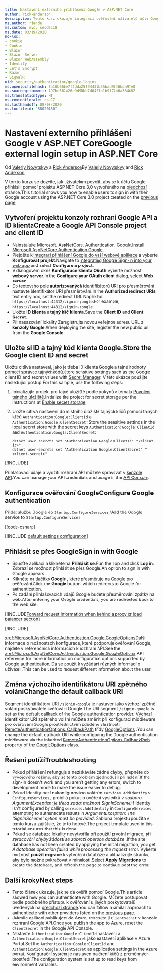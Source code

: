```yaml
---
title: Nastavení externího přihlášení Google v ASP.NET Core
author: rick-anderson
description: Tento kurz ukazuje integraci ověřování uživatelů účtu Google do existující aplikace ASP.NET Core.
ms.author: riande
ms.custom: mvc, seodec18
ms.date: 03/19/2020
no-loc:
- cookie
- Cookie
- Blazor
- Blazor Server
- Blazor WebAssembly
- Identity
- Let's Encrypt
- Razor
- SignalR
uid: security/authentication/google-logins
ms.openlocfilehash: 7a10b66be7f4dda25f94437b55bad9746bda97e0
ms.sourcegitcommit: 497be502426e9d90bb7d0401b1b9f74b6a384682
ms.translationtype: MT
ms.contentlocale: cs-CZ
ms.lasthandoff: 08/08/2020
ms.locfileid: "88020480"
---
```

# <a name="google-external-login-setup-in-aspnet-core"></a><span data-ttu-id="1ab82-103">Nastavení externího přihlášení Google v ASP.NET Core</span><span class="sxs-lookup"><span data-stu-id="1ab82-103">Google external login setup in ASP.NET Core</span></span>

<span data-ttu-id="1ab82-104">Od [Valeriy Novytskyy](https://github.com/01binary) a [Rick Anderson](https://twitter.com/RickAndMSFT)</span><span class="sxs-lookup"><span data-stu-id="1ab82-104">By [Valeriy Novytskyy](https://github.com/01binary) and [Rick Anderson](https://twitter.com/RickAndMSFT)</span></span>

<span data-ttu-id="1ab82-105">V tomto kurzu se dozvíte, jak uživatelům povolit, aby se k účtu Google přihlásili pomocí projektu ASP.NET Core 3,0 vytvořeného na [předchozí stránce](xref:security/authentication/social/index).</span><span class="sxs-lookup"><span data-stu-id="1ab82-105">This tutorial shows you how to enable users to sign in with their Google account using the ASP.NET Core 3.0 project created on the [previous page](xref:security/authentication/social/index).</span></span>

## <a name="create-a-google-api-console-project-and-client-id"></a><span data-ttu-id="1ab82-106">Vytvoření projektu konzoly rozhraní Google API a ID klienta</span><span class="sxs-lookup"><span data-stu-id="1ab82-106">Create a Google API Console project and client ID</span></span>

* <span data-ttu-id="1ab82-107">Nainstalujte [Microsoft. AspNetCore. Authentication. Google](https://www.nuget.org/packages/Microsoft.AspNetCore.Authentication.Google).</span><span class="sxs-lookup"><span data-stu-id="1ab82-107">Install [Microsoft.AspNetCore.Authentication.Google](https://www.nuget.org/packages/Microsoft.AspNetCore.Authentication.Google).</span></span>
* <span data-ttu-id="1ab82-108">Přejděte k [integraci přihlášení Google do vaší webové aplikace](https://developers.google.com/identity/sign-in/web/sign-in) a vyberte **Konfigurovat projekt**.</span><span class="sxs-lookup"><span data-stu-id="1ab82-108">Navigate to [Integrating Google Sign-In into your web app](https://developers.google.com/identity/sign-in/web/sign-in) and select **Configure a project**.</span></span>
* <span data-ttu-id="1ab82-109">V dialogovém okně **Konfigurace klienta OAuth** vyberte možnost **webový server**.</span><span class="sxs-lookup"><span data-stu-id="1ab82-109">In the **Configure your OAuth client** dialog, select **Web server**.</span></span>
* <span data-ttu-id="1ab82-110">Do textového pole **autorizovaných** identifikátorů URI pro přesměrování nastavte identifikátor URI přesměrování.</span><span class="sxs-lookup"><span data-stu-id="1ab82-110">In the **Authorized redirect URIs** text entry box, set the redirect URI.</span></span> <span data-ttu-id="1ab82-111">Například `https://localhost:44312/signin-google`.</span><span class="sxs-lookup"><span data-stu-id="1ab82-111">For example, `https://localhost:44312/signin-google`</span></span>
* <span data-ttu-id="1ab82-112">Uložte **ID klienta** a **tajný klíč klienta**.</span><span class="sxs-lookup"><span data-stu-id="1ab82-112">Save the **Client ID** and **Client Secret**.</span></span>
* <span data-ttu-id="1ab82-113">Při nasazování lokality Zaregistrujte novou veřejnou adresu URL z **konzoly Google**.</span><span class="sxs-lookup"><span data-stu-id="1ab82-113">When deploying the site, register the new public url from the **Google Console**.</span></span>

## <a name="store-the-google-client-id-and-secret"></a><span data-ttu-id="1ab82-114">Uložte si ID a tajný kód klienta Google.</span><span class="sxs-lookup"><span data-stu-id="1ab82-114">Store the Google client ID and secret</span></span>

<span data-ttu-id="1ab82-115">Uložte citlivá nastavení, jako je třeba ID klienta Google a tajné hodnoty pomocí [správce tajných](xref:security/app-secrets)kódů.</span><span class="sxs-lookup"><span data-stu-id="1ab82-115">Store sensitive settings such as the Google client ID and secret values with [Secret Manager](xref:security/app-secrets).</span></span> <span data-ttu-id="1ab82-116">V této ukázce použijte následující postup:</span><span class="sxs-lookup"><span data-stu-id="1ab82-116">For this sample, use the following steps:</span></span>

1. <span data-ttu-id="1ab82-117">Inicializujte projekt pro tajné úložiště podle pokynů v tématu [Povolení tajného úložiště](xref:security/app-secrets#enable-secret-storage).</span><span class="sxs-lookup"><span data-stu-id="1ab82-117">Initialize the project for secret storage per the instructions at [Enable secret storage](xref:security/app-secrets#enable-secret-storage).</span></span>
1. <span data-ttu-id="1ab82-118">Uložte citlivá nastavení do místního úložiště tajných klíčů pomocí tajných klíčů `Authentication:Google:ClientId` a `Authentication:Google:ClientSecret` :</span><span class="sxs-lookup"><span data-stu-id="1ab82-118">Store the sensitive settings in the local secret store with the secret keys `Authentication:Google:ClientId` and `Authentication:Google:ClientSecret`:</span></span>

    ```dotnetcli
    dotnet user-secrets set "Authentication:Google:ClientId" "<client-id>"
    dotnet user-secrets set "Authentication:Google:ClientSecret" "<client-secret>"
    ```

[!INCLUDE[](~/includes/environmentVarableColon.md)]

<span data-ttu-id="1ab82-119">Přihlašovací údaje a využití rozhraní API můžete spravovat v [konzole API](https://console.developers.google.com/apis/dashboard).</span><span class="sxs-lookup"><span data-stu-id="1ab82-119">You can manage your API credentials and usage in the [API Console](https://console.developers.google.com/apis/dashboard).</span></span>

## <a name="configure-google-authentication"></a><span data-ttu-id="1ab82-120">Konfigurace ověřování Google</span><span class="sxs-lookup"><span data-stu-id="1ab82-120">Configure Google authentication</span></span>

<span data-ttu-id="1ab82-121">Přidat službu Google do `Startup.ConfigureServices` :</span><span class="sxs-lookup"><span data-stu-id="1ab82-121">Add the Google service to `Startup.ConfigureServices`:</span></span>

[!code-csharp[](~/security/authentication/social/social-code/3.x/StartupGoogle3x.cs?highlight=11-19)]

[!INCLUDE [default settings configuration](includes/default-settings2-2.md)]

## <a name="sign-in-with-google"></a><span data-ttu-id="1ab82-122">Přihlásit se přes Google</span><span class="sxs-lookup"><span data-stu-id="1ab82-122">Sign in with Google</span></span>

* <span data-ttu-id="1ab82-123">Spusťte aplikaci a klikněte na **Přihlásit se**.</span><span class="sxs-lookup"><span data-stu-id="1ab82-123">Run the app and click **Log in**.</span></span> <span data-ttu-id="1ab82-124">Zobrazí se možnost přihlásit se přes Google.</span><span class="sxs-lookup"><span data-stu-id="1ab82-124">An option to sign in with Google appears.</span></span>
* <span data-ttu-id="1ab82-125">Klikněte na tlačítko **Google** , které přesměruje na Google pro ověřování.</span><span class="sxs-lookup"><span data-stu-id="1ab82-125">Click the **Google** button, which redirects to Google for authentication.</span></span>
* <span data-ttu-id="1ab82-126">Po zadání přihlašovacích údajů Google budete přesměrováni zpátky na web.</span><span class="sxs-lookup"><span data-stu-id="1ab82-126">After entering your Google credentials, you are redirected back to the web site.</span></span>

[!INCLUDE[Forward request information when behind a proxy or load balancer section](includes/forwarded-headers-middleware.md)]

[!INCLUDE[](includes/chain-auth-providers.md)]

<span data-ttu-id="1ab82-127"><xref:Microsoft.AspNetCore.Authentication.Google.GoogleOptions>Další informace o možnostech konfigurace, které podporuje ověřování Google, najdete v referenčních informacích k rozhraní API.</span><span class="sxs-lookup"><span data-stu-id="1ab82-127">See the <xref:Microsoft.AspNetCore.Authentication.Google.GoogleOptions> API reference for more information on configuration options supported by Google authentication.</span></span> <span data-ttu-id="1ab82-128">Dá se použít k vyžádání různých informací o uživateli.</span><span class="sxs-lookup"><span data-stu-id="1ab82-128">This can be used to request different information about the user.</span></span>

## <a name="change-the-default-callback-uri"></a><span data-ttu-id="1ab82-129">Změna výchozího identifikátoru URI zpětného volání</span><span class="sxs-lookup"><span data-stu-id="1ab82-129">Change the default callback URI</span></span>

<span data-ttu-id="1ab82-130">Segment identifikátoru URI `/signin-google` je nastaven jako výchozí zpětné volání poskytovatele ověřování Google.</span><span class="sxs-lookup"><span data-stu-id="1ab82-130">The URI segment `/signin-google` is set as the default callback of the Google authentication provider.</span></span> <span data-ttu-id="1ab82-131">Výchozí identifikátor URI zpětného volání můžete změnit při konfiguraci middleware pro ověřování Google prostřednictvím zděděné vlastnosti [RemoteAuthenticationOptions. CallbackPath](/dotnet/api/microsoft.aspnetcore.authentication.remoteauthenticationoptions.callbackpath) třídy [GoogleOptions](/dotnet/api/microsoft.aspnetcore.authentication.google.googleoptions) .</span><span class="sxs-lookup"><span data-stu-id="1ab82-131">You can change the default callback URI while configuring the Google authentication middleware via the inherited [RemoteAuthenticationOptions.CallbackPath](/dotnet/api/microsoft.aspnetcore.authentication.remoteauthenticationoptions.callbackpath) property of the [GoogleOptions](/dotnet/api/microsoft.aspnetcore.authentication.google.googleoptions) class.</span></span>

## <a name="troubleshooting"></a><span data-ttu-id="1ab82-132">Řešení potíží</span><span class="sxs-lookup"><span data-stu-id="1ab82-132">Troubleshooting</span></span>

* <span data-ttu-id="1ab82-133">Pokud přihlášení nefunguje a nezískáváte žádné chyby, přepněte do vývojového režimu, aby se tento problém zjednodušil při ladění.</span><span class="sxs-lookup"><span data-stu-id="1ab82-133">If the sign-in doesn't work and you aren't getting any errors, switch to development mode to make the issue easier to debug.</span></span>
* <span data-ttu-id="1ab82-134">Pokud Identity není nakonfigurováno voláním `services.AddIdentity` v `ConfigureServices` , probíhá pokus o ověření výsledků v *souboru ArgumentException: je třeba zadat možnost SignInScheme*.</span><span class="sxs-lookup"><span data-stu-id="1ab82-134">If Identity isn't configured by calling `services.AddIdentity` in `ConfigureServices`, attempting to authenticate results in *ArgumentException: The 'SignInScheme' option must be provided*.</span></span> <span data-ttu-id="1ab82-135">Šablona projektu použitá v tomto kurzu zajišťuje, že je to hotové.</span><span class="sxs-lookup"><span data-stu-id="1ab82-135">The project template used in this tutorial ensures that this is done.</span></span>
* <span data-ttu-id="1ab82-136">Pokud se databáze lokality nevytvořila při použití prvotní migrace, při *zpracování chyby žádosti se zobrazí operace databáze* .</span><span class="sxs-lookup"><span data-stu-id="1ab82-136">If the site database has not been created by applying the initial migration, you get *A database operation failed while processing the request* error.</span></span> <span data-ttu-id="1ab82-137">Vyberte možnost **použít migrace** k vytvoření databáze a aktualizujte stránku, aby bylo možné pokračovat v minulosti.</span><span class="sxs-lookup"><span data-stu-id="1ab82-137">Select **Apply Migrations** to create the database, and refresh the page to continue past the error.</span></span>

## <a name="next-steps"></a><span data-ttu-id="1ab82-138">Další kroky</span><span class="sxs-lookup"><span data-stu-id="1ab82-138">Next steps</span></span>

* <span data-ttu-id="1ab82-139">Tento článek ukazuje, jak se dá ověřit pomocí Google.</span><span class="sxs-lookup"><span data-stu-id="1ab82-139">This article showed how you can authenticate with Google.</span></span> <span data-ttu-id="1ab82-140">Můžete postupovat podle podobného přístupu k ověřování u jiných poskytovatelů uvedených na [předchozí stránce](xref:security/authentication/social/index).</span><span class="sxs-lookup"><span data-stu-id="1ab82-140">You can follow a similar approach to authenticate with other providers listed on the [previous page](xref:security/authentication/social/index).</span></span>
* <span data-ttu-id="1ab82-141">Jakmile aplikaci publikujete do Azure, resetujte ji `ClientSecret` v konzole rozhraní Google API.</span><span class="sxs-lookup"><span data-stu-id="1ab82-141">Once you publish the app to Azure, reset the `ClientSecret` in the Google API Console.</span></span>
* <span data-ttu-id="1ab82-142">Nastavte `Authentication:Google:ClientId` nastavení a `Authentication:Google:ClientSecret` jako nastavení aplikace v Azure Portal.</span><span class="sxs-lookup"><span data-stu-id="1ab82-142">Set the `Authentication:Google:ClientId` and `Authentication:Google:ClientSecret` as application settings in the Azure portal.</span></span> <span data-ttu-id="1ab82-143">Konfigurační systém je nastaven na čtení klíčů z proměnných prostředí.</span><span class="sxs-lookup"><span data-stu-id="1ab82-143">The configuration system is set up to read keys from environment variables.</span></span>
